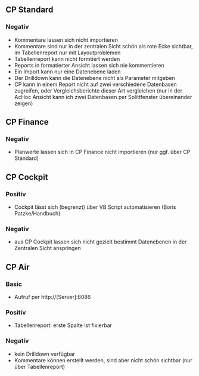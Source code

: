 ## CP Standard
### Negativ
* Kommentare lassen sich nicht importieren
* Kommentare sind nur in der zentralen Sicht schön als rote Ecke sichtbar, im Tabellenreport nur mit Layoutproblemen
* Tabellenreport kann nicht formtiert werden
* Reports in formatierter Ansicht lassen sich nie kommentieren
* Ein Import kann nur eine Datenebene laden 
* Der Drilldown kann die Datenebene nicht als Parameter mitgeben
* CP kann in einem Report nicht auf zwei verschiedene Datenbasen zugreifen, oder Vergleichsberichte dieser Art vergleichen (nur in der AcHoc Ansicht kann ich zwei Datenbasen per Splittfenster übereinander zeigen)


## CP Finance 

### Negativ
* Planwerte lassen sich in CP Finance nicht importieren (nur ggf. über CP Standard)


## CP Cockpit
### Positiv
* Cockpit lässt sich (begrenzt) über VB Script automatisieren (Boris Patzke/Handbuch)
### Negativ
* aus CP Cockpit lassen sich nicht gezielt bestimmt Datenebenen in der Zentralen Sicht anspringen



## CP Air
### Basic
* Aufruf per http://[Server]:8086

### Positiv
* Tabellenreport: erste Spalte ist fixierbar

### Negativ
* kein Drilldown verfügbar
* Kommentare können erstellt werden, sind aber nicht schön sichtbar (nur über Tabellenreport)